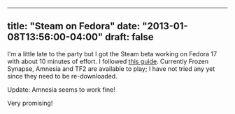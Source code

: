 
---
title: "Steam on Fedora"
date: "2013-01-08T13:56:00-04:00"
draft: false
---

I'm a little late to the party but I got the Steam beta working on Fedora 17 with about 10 minutes of effort. I followed [this guide](https://russellbryantnet.wordpress.com/2012/12/07/installing-steam-for-linux-beta-on-fedora-17/). Currently Frozen Synapse, Amnesia and TF2 are available to play; I have not tried any yet since they need to be re-downloaded.

Update: Amnesia seems to work fine!

Very promising!
